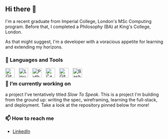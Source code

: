 ## Hi there 👋

I'm a recent graduate from Imperial College, London's MSc Computing program. Before that, I completed a Philosophy (BA) at King's College, London.

As that might suggest, I'm a developer with a voracious appetite for learning and extending my horizons. 

### 🧰 Languages and Tools

<img align="left" alt="Git" width="30px" style="padding-right:10px;" src="https://cdn.jsdelivr.net/gh/devicons/devicon/icons/git/git-original.svg" />
<img align="left" alt="Linux" width="30px" style="padding-right:10px;" src="https://cdn.jsdelivr.net/gh/devicons/devicon/icons/linux/linux-original.svg" />
<img align="left" alt="Python" width="30px" style="padding-right:10px;" src="https://cdn.jsdelivr.net/gh/devicons/devicon/icons/python/python-plain.svg" />
<img align="left" alt="C++" width="30px" style="padding-right:10px;" src="https://cdn.jsdelivr.net/gh/devicons/devicon/icons/cplusplus/cplusplus-line.svg" />
<img align="left" alt="GitHub" width="30px" style="padding-right:10px;" src="https://cdn.jsdelivr.net/gh/devicons/devicon/icons/github/github-original.svg" />
<img align="left" alt="Bash" width="30px" style="padding-right:10px;" src="https://cdn.jsdelivr.net/gh/devicons/devicon/icons/bash/bash-original.svg" />
<br />

### 🔭 I’m currently working on 

a project I've tentatively titled *Slow To Speak*. This is a project I'm building from the ground up: writing the spec, wireframing, learning the full-stack, and deployment. Take a look at the repository pinned below for more!

### 📫 How to reach me
- [LinkedIn](https://www.linkedin.com/in/barry-quek/)


